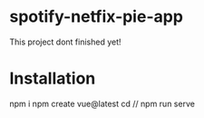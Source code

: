 # spotify-netfix-pie-app
 This project dont finished yet!
# Installation
npm i
npm create vue@latest
cd //
npm run serve
